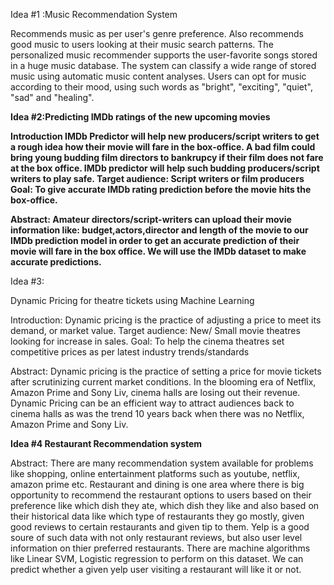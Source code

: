 Idea #1 :Music Recommendation System


Recommends music as per user's genre preference. Also recommends good music to users looking at their music search patterns. The personalized music recommender supports the user-favorite songs stored in a huge music database. The system can classify a wide range of stored music using automatic music content analyses. Users can opt for music according to their mood, using such words as "bright", "exciting", "quiet", "sad" and "healing".


**Idea #2:Predicting IMDb ratings of the new upcoming movies**

**Introduction
IMDb Predictor will help new producers/script writers to get a rough idea how their movie will fare in the box-office. A bad film could bring young budding film directors to bankrupcy if their film does not fare at the box office. IMDb predictor will help such budding producers/script writers to play safe.
Target audience: Script writers or film producers
Goal: To give accurate IMDb rating prediction before the movie hits the box-office.**

**Abstract:
Amateur directors/script-writers can upload their movie information like:
budget,actors,director and length of the movie to our IMDb prediction model in order to get an accurate prediction of their movie will fare in the box office. We will use the IMDb dataset to make accurate predictions.**






Idea #3:

Dynamic Pricing for theatre tickets using Machine Learning

Introduction:
Dynamic pricing is the practice of adjusting a price to meet its demand, or market value.
Target audience: New/ Small movie theatres looking for increase in sales.
Goal: To help the cinema theatres set competitive prices as per latest industry trends/standards


Abstract:
Dynamic pricing is the practice of setting a price for movie tickets after scrutinizing current market conditions. In the blooming era of Netflix, Amazon Prime and Sony Liv, cinema halls are losing out their revenue. Dynamic Pricing can be an efficient way to attract audiences back to cinema halls as was the trend 10 years back when there was no Netflix, Amazon Prime and Sony Liv.


**Idea #4 Restaurant Recommendation system**

Abstract:
There are many recommendation system available for problems like shopping, online entertainment platforms such as youtube, netflix, amazon prime etc. Restaurant and dining is one area where there is big opportunity to recommend the restaurant options to users based on their preference like which dish they ate, which dish they like and also based on their historical data like which type of restaurants they go mostly, given good reviews to certain restaurants and given tip to them. Yelp is a good soure of such data with not only restaurant reviews, but also user level information on thier preferred restaurants. There are machine algorithms like Linear SVM, Logistic regression to perform on this dataset. We can predict whether a given yelp user visiting a restaurant will like it or not.






